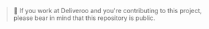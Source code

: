 > :rotating_light: If you work at Deliveroo and you're contributing to this project, please bear in mind that this repository is public.
